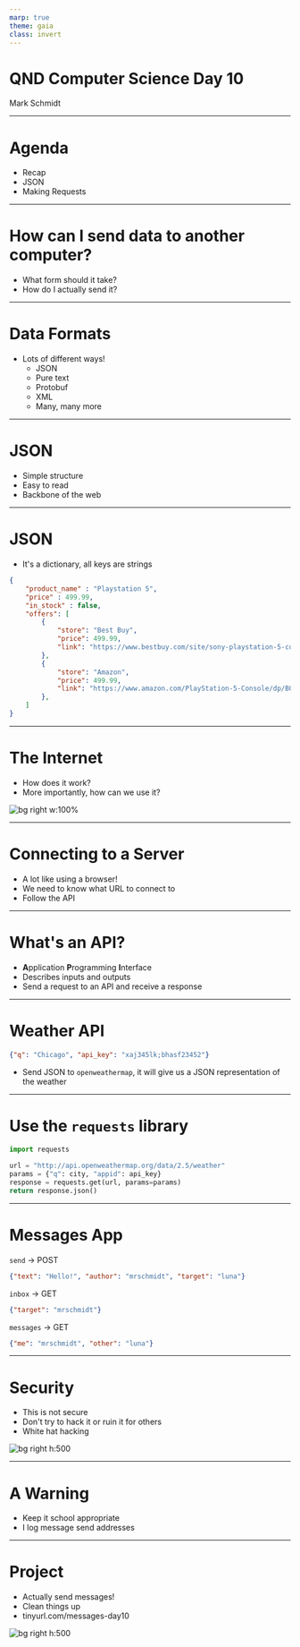 ```yaml
---
marp: true
theme: gaia
class: invert
---
```


# QND Computer Science Day 10
Mark Schmidt

---

# Agenda

- Recap
- JSON
- Making Requests

---

# How can I send data to another computer?

- What form should it take?
- How do I actually send it?

---

# Data Formats

- Lots of different ways!
    - JSON
    - Pure text
    - Protobuf
    - XML
    - Many, many more

---

# JSON

- Simple structure
- Easy to read
- Backbone of the web

---

# JSON

- It's a dictionary, all keys are strings
```json
{
    "product_name" : "Playstation 5",
    "price" : 499.99,
    "in_stock" : false,
    "offers": [
        {
            "store": "Best Buy",
            "price": 499.99,
            "link": "https://www.bestbuy.com/site/sony-playstation-5-console/6426149.p?skuId=6426149"
        },
        {
            "store": "Amazon",
            "price": 499.99,
            "link": "https://www.amazon.com/PlayStation-5-Console/dp/B08FC5L3RG"
        },
    ]
}
```

---

# The Internet

- How does it work?
- More importantly, how can we use it?

![bg right w:100%](../assets/small_doge.jpeg)

--- 

# Connecting to a Server

- A lot like using a browser!
- We need to know what URL to connect to
- Follow the API

---

# What's an API?

- **A**pplication **P**rogramming **I**nterface
- Describes inputs and outputs
- Send a request to an API and receive a response


---

# Weather API

```json
{"q": "Chicago", "api_key": "xaj345lk;bhasf23452"}
```
- Send JSON to `openweathermap`, it will give us a JSON representation of the weather
---

# Use the `requests` library

```python
import requests

url = "http://api.openweathermap.org/data/2.5/weather"
params = {"q": city, "appid": api_key} 
response = requests.get(url, params=params)
return response.json()

```



---

# Messages App

`send` -> POST
```json
{"text": "Hello!", "author": "mrschmidt", "target": "luna"}
```
`inbox` -> GET
```json
{"target": "mrschmidt"}
```
`messages` -> GET
```json
{"me": "mrschmidt", "other": "luna"}
```


---

# Security

- This is not secure
- Don't try to hack it or ruin it for others
- White hat hacking

![bg right h:500](../assets/hackerman.jpeg)

---

# A Warning

- Keep it school appropriate
- I log message send addresses

---

# Project

- Actually send messages!
- Clean things up
- tinyurl.com/messages-day10

![bg right h:500](../assets/messages-day10-qr.png)
